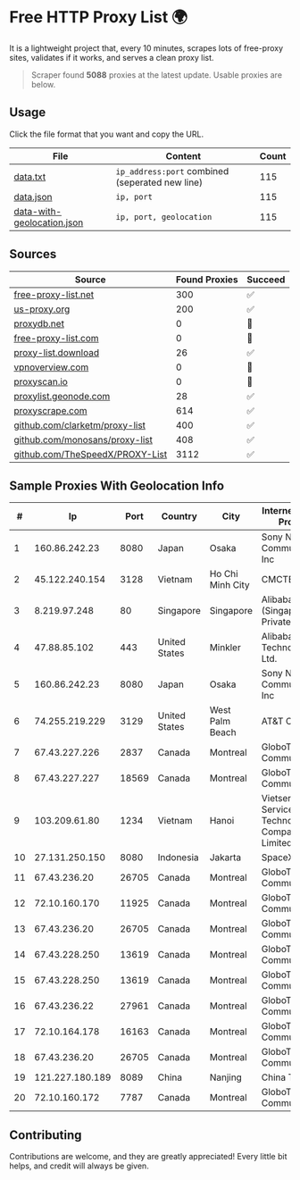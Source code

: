 
# Free HTTP Proxy List 🌍

It is a lightweight project that, every 10 minutes, scrapes lots of free-proxy sites, validates if it works, and serves a clean proxy list.


> Scraper found **5088** proxies at the latest update. Usable proxies are below.

## Usage

Click the file format that you want and copy the URL.


|File|Content|Count|
|----|-------|-----|
|[data.txt](https://raw.githubusercontent.com/themiralay/Proxy-List-World/master/data.txt)|`ip_address:port` combined (seperated new line)|115|
|[data.json](https://raw.githubusercontent.com/themiralay/Proxy-List-World/master/data.json)|`ip, port`|115|
|[data-with-geolocation.json](https://raw.githubusercontent.com/themiralay/Proxy-List-World/master/data-with-geolocation.json)|`ip, port, geolocation`|115|

## Sources

|Source|Found Proxies|Succeed|
|------|-------------|-------|
|[free-proxy-list.net](https://free-proxy-list.net)|300|✅|
|[us-proxy.org](https://www.us-proxy.org)|200|✅|
|[proxydb.net](http://proxydb.net)|0|🚫|
|[free-proxy-list.com](https://free-proxy-list.com/?page=&port=&type%5B%5D=http&type%5B%5D=https&up_time=0&search=Search)|0|🚫|
|[proxy-list.download](https://www.proxy-list.download/HTTP)|26|✅|
|[vpnoverview.com](https://vpnoverview.com/privacy/anonymous-browsing/free-proxy-servers)|0|🚫|
|[proxyscan.io](https://www.proxyscan.io)|0|🚫|
|[proxylist.geonode.com](https://proxylist.geonode.com/api/proxy-list?limit=300&page=1&sort_by=lastChecked&sort_type=desc&protocols=http,https)|28|✅|
|[proxyscrape.com](https://api.proxyscrape.com/v2/?request=displayproxies&protocol=http&timeout=10000&country=all&ssl=all&anonymity=all)|614|✅|
|[github.com/clarketm/proxy-list](https://raw.githubusercontent.com/clarketm/proxy-list/master/proxy-list-raw.txt)|400|✅|
|[github.com/monosans/proxy-list](https://raw.githubusercontent.com/monosans/proxy-list/main/proxies/http.txt)|408|✅|
|[github.com/TheSpeedX/PROXY-List](https://raw.githubusercontent.com/TheSpeedX/PROXY-List/master/http.txt)|3112|✅|


## Sample Proxies With Geolocation Info

|#|Ip|Port|Country|City|Internet Service Provider|
|-|--|----|-------|----|-------------------------|
|1|160.86.242.23|8080|Japan|Osaka|Sony Network Communications Inc|
|2|45.122.240.154|3128|Vietnam|Ho Chi Minh City|CMCTELECOM|
|3|8.219.97.248|80|Singapore|Singapore|Alibaba Cloud (Singapore) Private Limited|
|4|47.88.85.102|443|United States|Minkler|Alibaba (US) Technology Co., Ltd.|
|5|160.86.242.23|8080|Japan|Osaka|Sony Network Communications Inc|
|6|74.255.219.229|3129|United States|West Palm Beach|AT&T Corp.|
|7|67.43.227.226|2837|Canada|Montreal|GloboTech Communications|
|8|67.43.227.227|18569|Canada|Montreal|GloboTech Communications|
|9|103.209.61.80|1234|Vietnam|Hanoi|Vietserver Services Technology Company Limited|
|10|27.131.250.150|8080|Indonesia|Jakarta|SpaceX Starlink|
|11|67.43.236.20|26705|Canada|Montreal|GloboTech Communications|
|12|72.10.160.170|11925|Canada|Montreal|GloboTech Communications|
|13|67.43.236.20|26705|Canada|Montreal|GloboTech Communications|
|14|67.43.228.250|13619|Canada|Montreal|GloboTech Communications|
|15|67.43.228.250|13619|Canada|Montreal|GloboTech Communications|
|16|67.43.236.22|27961|Canada|Montreal|GloboTech Communications|
|17|72.10.164.178|16163|Canada|Montreal|GloboTech Communications|
|18|67.43.236.20|26705|Canada|Montreal|GloboTech Communications|
|19|121.227.180.189|8089|China|Nanjing|China Telecom|
|20|72.10.160.172|7787|Canada|Montreal|GloboTech Communications|



## Contributing

Contributions are welcome, and they are greatly appreciated! Every
little bit helps, and credit will always be given.


